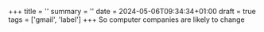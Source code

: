 +++
title = ''
summary = ''
date = 2024-05-06T09:34:34+01:00
draft = true
tags = ['gmail', 'label']
+++
So computer companies are likely to change
